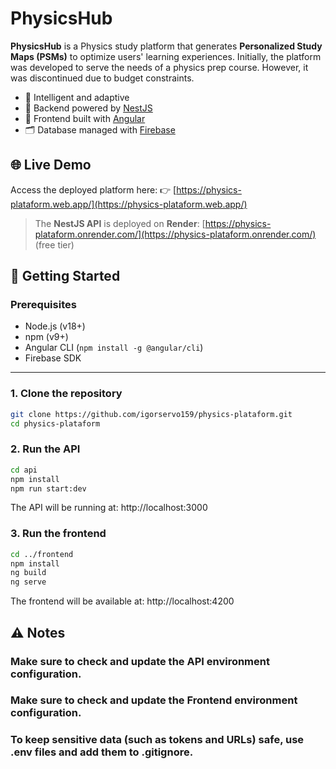 # PhysicsHub

**PhysicsHub** is a Physics study platform that generates **Personalized Study Maps (PSMs)** to optimize users' learning experiences. Initially, the platform was developed to serve the needs of a physics prep course. However, it was discontinued due to budget constraints.

- 🧠 Intelligent and adaptive  
- 🔧 Backend powered by [NestJS](https://nestjs.com/)  
- 🎨 Frontend built with [Angular](https://angular.io/)  
- 🗂️ Database managed with [Firebase](https://firebase.google.com/)

## 🌐 Live Demo
Access the deployed platform here:
👉 [https://physics-plataform.web.app/](https://physics-plataform.web.app/)

> The **NestJS API** is deployed on **Render**: [https://physics-plataform.onrender.com/](https://physics-plataform.onrender.com/) (free tier)

## 🚀 Getting Started

### Prerequisites

- Node.js (v18+)
- npm (v9+)
- Angular CLI (`npm install -g @angular/cli`)
- Firebase SDK

---

### 1. Clone the repository

```bash
git clone https://github.com/igorservo159/physics-plataform.git
cd physics-plataform
```

### 2. Run the API

```bash
cd api
npm install
npm run start:dev
```
The API will be running at: http://localhost:3000

### 3. Run the frontend

```bash
cd ../frontend
npm install
ng build
ng serve
```
The frontend will be available at: http://localhost:4200

## ⚠️ Notes

### Make sure to check and update the API environment configuration.

### Make sure to check and update the Frontend environment configuration.

### To keep sensitive data (such as tokens and URLs) safe, use .env files and add them to .gitignore.

